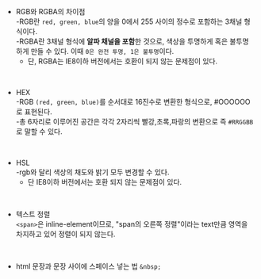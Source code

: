 - RGB와 RGBA의 차이점    
    -RGB란 `red, green, blue`의 양을 0에서 255 사이의 정수로 포함하는 3채널 형식이다.      
    -RGBA란 3채널 형식에 **알파 채널을 포함**한 것으로, 색상을 투명하게 혹은 불투명하게 만들 수 있다. 이때 `0은 완전 투명, 1은 불투명`이다.       
    - 단, RGBA는 IE8이하 버전에서는 호환이 되지 않는 문제점이 있다.     

<br>

- HEX   
    -RGB `(red, green, blue)`를 순서대로 16진수로 변환한 형식으로,  #OOOOOO로 표현된다.   
    -총 6자리로 이루어진 공간은 각각 2자리씩 빨강,초록,파랑의 변환으로 즉 `#RRGGBB`로 말할 수 있다.    

<br>

- HSL   
 -rgb와 달리 색상의 채도와 밝기 모두 변경할 수 있다.    
     - 단 IE8이하 버전에서는 호환 되지 않는 문제점이 있다.

<br>

- 텍스트 정렬   
  `<span>`은 inline-element이므로, "span의 오른쪽 정렬"이라는 text만큼 영역을 차지하고 있어 정렬이 되지 않는다. 

<br>

- html 문장과 문장 사이에 스페이스 넣는 법 `&nbsp;`
